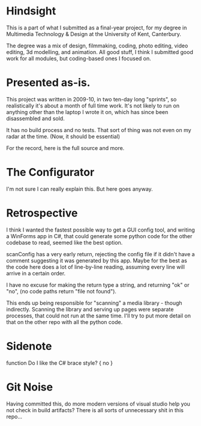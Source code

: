 Hindsight
=========

This is a part of what I submitted as a final-year project, for my degree in Multimedia Technology & Design at the University of Kent, Canterbury.

The degree was a mix of design, filmmaking, coding, photo editing, video editing, 3d modelling, and animation. All good stuff, I think I submitted good work for all modules, but coding-based ones I focused on.

Presented as-is.
================

This project was written in 2009-10, in two ten-day long "sprints", so realistically it's about a month of full time work. It's not likely to run on anything other than the laptop I wrote it on, which has since been disassembled and sold.

It has no build process and no tests. That sort of thing was not even on my radar at the time. (Now, it should be essential)

For the record, here is the full source and more.

The Configurator
================

I'm not sure I can really explain this. But here goes anyway.

Retrospective
=============

I think I wanted the fastest possible way to get a GUI config tool, and writing a WinForms app in C#, that could generate some python code for the other codebase to read, seemed like the best option.

scanConfig has a very early return, rejecting the config file if it didn't have a comment suggesting it was generated by this app. Maybe for the best as the code here does a lot of line-by-line reading, assuming every line will arrive in a certain order.

I have no excuse for making the return type a string, and returning "ok" or "no", (no code paths return "file not found").

This ends up being responsible for "scanning" a media library - though indirectly. Scanning the library and serving up pages were separate processes, that could not run at the same time. I'll try to put more detail on that on the other repo with all the python code.

Sidenote
========

function Do I like the C# brace style?
{
  no
}

Git Noise
=========

Having committed this, do more modern versions of visual studio help you not check in build artifacts? There is all sorts of unnecessary shit in this repo...

